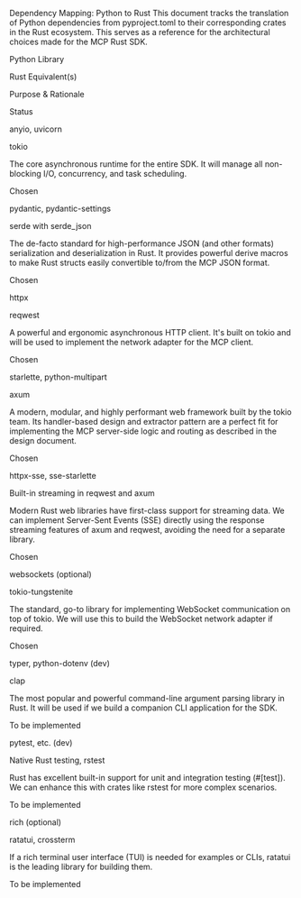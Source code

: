 Dependency Mapping: Python to Rust
This document tracks the translation of Python dependencies from pyproject.toml to their corresponding crates in the Rust ecosystem. This serves as a reference for the architectural choices made for the MCP Rust SDK.

Python Library

Rust Equivalent(s)

Purpose & Rationale

Status

anyio, uvicorn

tokio

The core asynchronous runtime for the entire SDK. It will manage all non-blocking I/O, concurrency, and task scheduling.

Chosen

pydantic, pydantic-settings

serde with serde_json

The de-facto standard for high-performance JSON (and other formats) serialization and deserialization in Rust. It provides powerful derive macros to make Rust structs easily convertible to/from the MCP JSON format.

Chosen

httpx

reqwest

A powerful and ergonomic asynchronous HTTP client. It's built on tokio and will be used to implement the network adapter for the MCP client.

Chosen

starlette, python-multipart

axum

A modern, modular, and highly performant web framework built by the tokio team. Its handler-based design and extractor pattern are a perfect fit for implementing the MCP server-side logic and routing as described in the design document.

Chosen

httpx-sse, sse-starlette

Built-in streaming in reqwest and axum

Modern Rust web libraries have first-class support for streaming data. We can implement Server-Sent Events (SSE) directly using the response streaming features of axum and reqwest, avoiding the need for a separate library.

Chosen

websockets (optional)

tokio-tungstenite

The standard, go-to library for implementing WebSocket communication on top of tokio. We will use this to build the WebSocket network adapter if required.

Chosen

typer, python-dotenv (dev)

clap

The most popular and powerful command-line argument parsing library in Rust. It will be used if we build a companion CLI application for the SDK.

To be implemented

pytest, etc. (dev)

Native Rust testing, rstest

Rust has excellent built-in support for unit and integration testing (#[test]). We can enhance this with crates like rstest for more complex scenarios.

To be implemented

rich (optional)

ratatui, crossterm

If a rich terminal user interface (TUI) is needed for examples or CLIs, ratatui is the leading library for building them.

To be implemented
